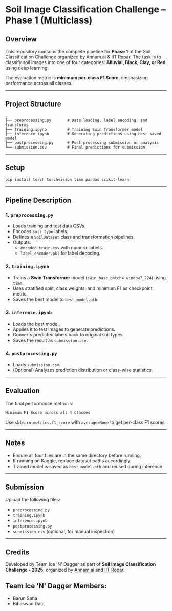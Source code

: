 # Soil Image Classification Challenge – Phase 1 (Multiclass)

##  Overview
This repository contains the complete pipeline for **Phase 1** of the Soil Classification Challenge organized by Annam.ai & IIT Ropar. The task is to classify soil images into one of four categories: **Alluvial, Black, Clay, or Red** using deep learning.

The evaluation metric is **minimum per-class F1 Score**, emphasizing performance across all classes.

---

##  Project Structure

```
.
├── preprocessing.py       # Data loading, label encoding, and transforms
├── training.ipynb         # Training Swin Transformer model
├── inference.ipynb        # Generating predictions using best saved model
├── postprocessing.py      # Post-processing submission or analysis
└── submission.csv         # Final predictions for submission
```

---

##  Setup

```bash
pip install torch torchvision timm pandas scikit-learn
```

---

##  Pipeline Description

### 1. `preprocessing.py`
- Loads training and test data CSVs.
- Encodes `soil_type` labels.
- Defines a `SoilDataset` class and transformation pipelines.
- Outputs:
  - `encoded_train.csv` with numeric labels.
  - `label_encoder.pkl` for label decoding.

### 2. `training.ipynb`
- Trains a **Swin Transformer** model (`swin_base_patch4_window7_224`) using `timm`.
- Uses stratified split, class weights, and minimum F1 as checkpoint metric.
- Saves the best model to `best_model.pth`.

### 3. `inference.ipynb`
- Loads the best model.
- Applies it to test images to generate predictions.
- Converts predicted labels back to original soil types.
- Saves the result as `submission.csv`.

### 4. `postprocessing.py`
- Loads `submission.csv`.
- (Optional) Analyzes prediction distribution or class-wise statistics.

---

##  Evaluation

The final performance metric is:
```
Minimum F1 Score across all 4 classes
```

Use `sklearn.metrics.f1_score` with `average=None` to get per-class F1 scores.

---

##  Notes

- Ensure all four files are in the same directory before running.
- If running on Kaggle, replace dataset paths accordingly.
- Trained model is saved as `best_model.pth` and reused during inference.

---

##  Submission

Upload the following files:
- `preprocessing.py`
- `training.ipynb`
- `inference.ipynb`
- `postprocessing.py`
- `submission.csv` (optional, for manual inspection)

---

##  Credits

Developed by Team Ice 'N' Dagger as part of **Soil Image Classification Challenge - 2025**, organized by [Annam.ai](https://annam.ai) and [IIT Ropar](https://www.iitrpr.ac.in).

## Team Ice 'N' Dagger Members:
- Barun Saha 
- Bibaswan Das
